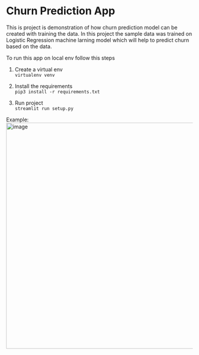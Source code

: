 # Churn Prediction App

This is project is demonstration of how churn prediction model can be created with training the data. In this project the sample data was trained on Logistic Regression machine larning model which will help to predict churn based on the data.

To run this app on local env follow this steps

1. Create a virtual env <br>
```virtualenv venv```

2. Install the requirements<br>
```pip3 install -r requirements.txt```

3. Run project<br>
   ```streamlit run setup.py```

Example: <br>
<img width="608" alt="image" src="https://github.com/ruuushhh/churnPrediction/assets/66899387/4c268ba0-0d09-4a46-952a-0a051d2bc033">



